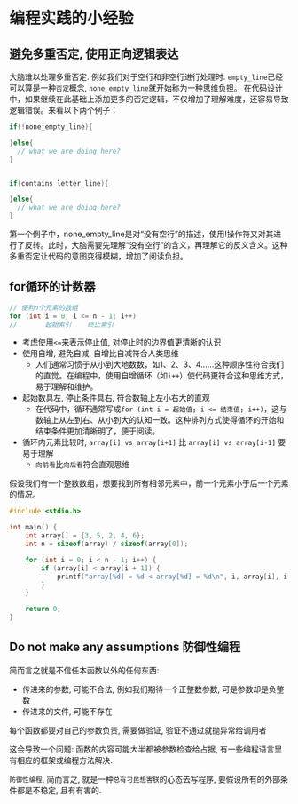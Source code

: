 # 编程实践的小经验

## 避免多重否定, 使用正向逻辑表达

大脑难以处理多重否定. 例如我们对于空行和非空行进行处理时. `empty_line`已经可以算是一种`否定`概念, `none_empty_line`就开始称为一种思维负担。
在代码设计中，如果继续在此基础上添加更多的否定逻辑，不仅增加了理解难度，还容易导致逻辑错误。来看以下两个例子：

```c
if(!none_empty_line){

}else{
  // what we are doing here?
}


if(contains_letter_line){

}else{
  // what we are doing here?
}
```

第一个例子中，none_empty_line是对“没有空行”的描述，使用!操作符又对其进行了反转。此时，大脑需要先理解“没有空行”的含义，再理解它的反义含义。这种多重否定让代码的意图变得模糊，增加了阅读负担。

## for循环的计数器

```c
// 便利n个元素的数组
for (int i = 0; i <= n - 1; i++)
//       起始索引    终止索引
```

- 考虑使用`<=`来表示停止值, 对停止时的边界值更清晰的认识
- 使用自增, 避免自减, 自增比自减符合人类思维
  - 人们通常习惯于从小到大地数数，如1、2、3、4……这种顺序性符合我们的直觉。在编程中，使用自增循环（如`i++`）使代码更符合这种思维方式，易于理解和维护。
- 起始数具左, 停止条件具右, 符合数轴上左小右大的直观
  - 在代码中，循环通常写成`for (int i = 起始值; i <= 结束值; i++)`，这与数轴上从左到右、从小到大的认知一致。这种排列方式使得循环的开始和结束条件更加清晰明了，便于阅读。
- 循环内元素比较时, `array[i] vs array[i+1]` 比 `array[i] vs array[i-1]` 要易于理解
  - `向前看`比`向后看`符合直观思维

假设我们有一个整数数组，想要找到所有相邻元素中，前一个元素小于后一个元素的情况。

```c
#include <stdio.h>

int main() {
    int array[] = {3, 5, 2, 4, 6};
    int n = sizeof(array) / sizeof(array[0]);

    for (int i = 0; i < n - 1; i++) {
        if (array[i] < array[i + 1]) {
            printf("array[%d] = %d < array[%d] = %d\n", i, array[i], i + 1, array[i + 1]);
        }
    }

    return 0;
}
```

## Do not make any assumptions 防御性编程

简而言之就是不信任本函数以外的任何东西:

- 传进来的参数, 可能不合法, 例如我们期待一个正整数参数, 可是参数却是负整数
- 传进来的文件, 可能不存在
  
每个函数都要对自己的参数负责, 需要做验证, 验证不通过就抛异常给调用者

这会导致一个问题: 函数的内容可能大半都被参数检查给占据, 有一些编程语言里有相应的框架或编程方法解决.

`防御性编程`, 简而言之, 就是一种`总有刁民想害朕`的心态去写程序, 要假设所有的外部条件都是不稳定, 且有有害的.

